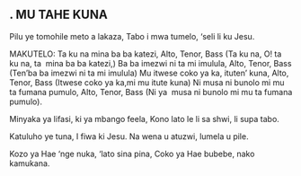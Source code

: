 ## . MU TAHE KUNA

Pilu ye tomohile meto a lakaza,
Tabo i mwa tumelo, ‘seli li ku Jesu.

MAKUTELO:
Ta ku na mina ba ba katezi,
Alto, Tenor, Bass (Ta ku na, O! ta ku na, ta  mina ba ba katezi,)
Ba ba imezwi ni ta mi imulula,
Alto, Tenor, Bass (Ten’ba ba imezwi ni ta mi imulula)
Mu itwese coko ya ka, ituten’ kuna,
Alto, Tenor, Bass (Itwese coko ya ka,mi mu itute kuna)
Ni musa ni bunolo mi mu ta fumana pumulo,
Alto, Tenor, Bass (Ni ya  musa ni bunolo mi mu ta fumana pumulo).


Minyaka ya lifasi, ki ya mbango feela,
Kono lato le li sa shwi, li supa tabo.


Katuluho ye tuna, I fiwa ki Jesu.
Na wena u atuzwi, lumela u pile.


Kozo ya Hae ‘nge nuka, ‘lato sina pina,
Coko ya Hae bubebe, nako kamukana.



